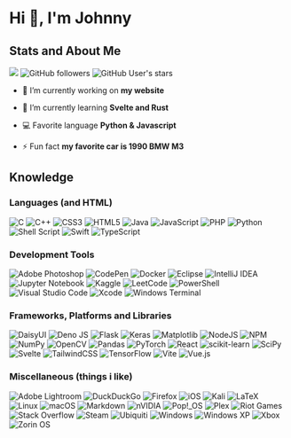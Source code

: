 <h1 align="left">Hi 👋, I'm Johnny</h1>

## Stats and About Me

<div align="left">
    <img src="https://komarev.com/ghpvc/?username=johnnymayodev&color=ff69b4"/>
    <img alt="GitHub followers" src="https://img.shields.io/github/followers/johnnymayodev?color=30b5ff ">
    <img alt="GitHub User's stars" src="https://img.shields.io/github/stars/johnnymayodev?color=ffcb30">
</div>



- 🔭 I’m currently working on **my website**

- 🌱 I’m currently learning **Svelte and Rust**

- 💻 Favorite language **Python & Javascript**

- ⚡ Fun fact **my favorite car is 1990 BMW M3**

## Knowledge

### Languages (and HTML)
![C](https://img.shields.io/badge/c-%2300599C.svg?style=flat&logo=c&logoColor=white)
![C++](https://img.shields.io/badge/c++-%2300599C.svg?style=flat&logo=c%2B%2B&logoColor=white)
![CSS3](https://img.shields.io/badge/css3-%231572B6.svg?style=flat&logo=css3&logoColor=white)
![HTML5](https://img.shields.io/badge/html5-%23E34F26.svg?style=flat&logo=html5&logoColor=white)
![Java](https://img.shields.io/badge/java-%23ED8B00.svg?style=flat&logo=openjdk&logoColor=white)
![JavaScript](https://img.shields.io/badge/javascript-%23323330.svg?style=flat&logo=javascript&logoColor=%23F7DF1E)
![PHP](https://img.shields.io/badge/php-%23777BB4.svg?style=flat&logo=php&logoColor=white)
![Python](https://img.shields.io/badge/python-3670A0?style=flat&logo=python&logoColor=ffdd54)
![Shell Script](https://img.shields.io/badge/shell_script-%23121011.svg?style=flat&logo=gnu-bash&logoColor=white)
![Swift](https://img.shields.io/badge/swift-F54A2A?style=flat&logo=swift&logoColor=white)
![TypeScript](https://img.shields.io/badge/typescript-%23007ACC.svg?style=flat&logo=typescript&logoColor=white)


### Development Tools

![Adobe Photoshop](https://img.shields.io/badge/adobe%20photoshop-%2331A8FF.svg?style=flat&logo=adobe%20photoshop&logoColor=white)
![CodePen](https://img.shields.io/badge/Codepen-000000?style=flat&logo=codepen&logoColor=white)
![Docker](https://img.shields.io/badge/docker-%230db7ed.svg?style=flat&logo=docker&logoColor=white)
![Eclipse](https://img.shields.io/badge/Eclipse-FE7A16.svg?style=flat&logo=Eclipse&logoColor=white)
![IntelliJ IDEA](https://img.shields.io/badge/IntelliJIDEA-000000.svg?style=flat&logo=intellij-idea&logoColor=white)
![Jupyter Notebook](https://img.shields.io/badge/jupyter-%23FA0F00.svg?style=flat&logo=jupyter&logoColor=white)
![Kaggle](https://img.shields.io/badge/Kaggle-035a7d?style=flat&logo=kaggle&logoColor=white)
![LeetCode](https://img.shields.io/badge/LeetCode-000000?style=flat&logo=LeetCode&logoColor=#d16c06)
![PowerShell](https://img.shields.io/badge/PowerShell-%235391FE.svg?style=flat&logo=powershell&logoColor=white)
![Visual Studio Code](https://img.shields.io/badge/Visual%20Studio%20Code-0078d7.svg?style=flat&logo=visual-studio-code&logoColor=white)
![Xcode](https://img.shields.io/badge/Xcode-007ACC?style=flat&logo=Xcode&logoColor=white)
![Windows Terminal](https://img.shields.io/badge/Windows%20Terminal-%234D4D4D.svg?style=flat&logo=windows-terminal&logoColor=white)

### Frameworks, Platforms and Libraries
![DaisyUI](https://img.shields.io/badge/daisyui-5A0EF8?style=flat&logo=daisyui&logoColor=white)
![Deno JS](https://img.shields.io/badge/deno%20js-000000?style=flat&logo=deno&logoColor=white)
![Flask](https://img.shields.io/badge/flask-%23000.svg?style=flat&logo=flask&logoColor=white)
![Keras](https://img.shields.io/badge/Keras-%23D00000.svg?style=flat&logo=Keras&logoColor=white)
![Matplotlib](https://img.shields.io/badge/Matplotlib-%23ffffff.svg?style=flat&logo=Matplotlib&logoColor=black)
![NodeJS](https://img.shields.io/badge/node.js-6DA55F?style=flat&logo=node.js&logoColor=white)
![NPM](https://img.shields.io/badge/NPM-%23CB3837.svg?style=flat&logo=npm&logoColor=white)
![NumPy](https://img.shields.io/badge/numpy-%23013243.svg?style=flat&logo=numpy&logoColor=white)
![OpenCV](https://img.shields.io/badge/opencv-%23white.svg?style=flat&logo=opencv&logoColor=white)
![Pandas](https://img.shields.io/badge/pandas-%23150458.svg?style=flat&logo=pandas&logoColor=white)
![PyTorch](https://img.shields.io/badge/PyTorch-%23EE4C2C.svg?style=flat&logo=PyTorch&logoColor=white)
![React](https://img.shields.io/badge/react-%2320232a.svg?style=flat&logo=react&logoColor=%2361DAFB)
![scikit-learn](https://img.shields.io/badge/scikit--learn-%23F7931E.svg?style=flat&logo=scikit-learn&logoColor=white)
![SciPy](https://img.shields.io/badge/SciPy-%230C55A5.svg?style=flat&logo=scipy&logoColor=%white)
![Svelte](https://img.shields.io/badge/svelte-%23f1413d.svg?style=flat&logo=svelte&logoColor=white)
![TailwindCSS](https://img.shields.io/badge/tailwindcss-%2338B2AC.svg?style=flat&logo=tailwind-css&logoColor=white)
![TensorFlow](https://img.shields.io/badge/TensorFlow-%23FF6F00.svg?style=flat&logo=TensorFlow&logoColor=white)
![Vite](https://img.shields.io/badge/vite-%23646CFF.svg?style=flat&logo=vite&logoColor=white)
![Vue.js](https://img.shields.io/badge/vuejs-%2335495e.svg?style=flat&logo=vuedotjs&logoColor=%234FC08D)


### Miscellaneous (things i like)
![Adobe Lightroom](https://img.shields.io/badge/Adobe%20Lightroom-31A8FF.svg?style=flat&logo=Adobe%20Lightroom&logoColor=white)
![DuckDuckGo](https://img.shields.io/badge/DuckDuckGo-DE5833?style=flat&logo=DuckDuckGo&logoColor=white)
![Firefox](https://img.shields.io/badge/Firefox-FF7139?style=flat&logo=Firefox-Browser&logoColor=white)
![iOS](https://img.shields.io/badge/iOS-000000?style=flat&logo=ios&logoColor=white)
![Kali](https://img.shields.io/badge/Kali-268BEE?style=flat&logo=kalilinux&logoColor=white)
![LaTeX](https://img.shields.io/badge/latex-%23008080.svg?style=flat&logo=latex&logoColor=white)
![Linux](https://img.shields.io/badge/Linux-FCC624?style=flat&logo=linux&logoColor=black)
![macOS](https://img.shields.io/badge/mac%20os-000000?style=flat&logo=macos&logoColor=F0F0F0)
![Markdown](https://img.shields.io/badge/markdown-%23000000.svg?style=flat&logo=markdown&logoColor=white)
![nVIDIA](https://img.shields.io/badge/nVIDIA-%2376B900.svg?style=flat&logo=nVIDIA&logoColor=white)
![Pop!\_OS](https://img.shields.io/badge/Pop!_OS-48B9C7?style=flat&logo=Pop!_OS&logoColor=white)
![Plex](https://img.shields.io/badge/plex-%23E5A00D.svg?style=flat&logo=plex&logoColor=white)
![Riot Games](https://img.shields.io/badge/riotgames-D32936.svg?style=flat&logo=riotgames&logoColor=white)
![Stack Overflow](https://img.shields.io/badge/-Stackoverflow-FE7A16?style=flat&logo=stack-overflow&logoColor=white)
![Steam](https://img.shields.io/badge/steam-%23000000.svg?style=flat&logo=steam&logoColor=white)
![Ubiquiti](https://img.shields.io/badge/ubiquiti-%230559C9.svg?style=flat&logo=ubiquiti&logoColor=white)
![Windows](https://img.shields.io/badge/Windows-0078D6?style=flat&logo=windows&logoColor=white)
![Windows XP](https://img.shields.io/badge/Windows%20xp-003399?style=flat&logo=windowsxp&logoColor=white)
![Xbox](https://img.shields.io/badge/xbox-%23107C10.svg?style=flat&logo=xbox&logoColor=white)
![Zorin OS](https://img.shields.io/badge/-Zorin%20OS-%2310AAEB?style=flat&logo=zorin&logoColor=white)
